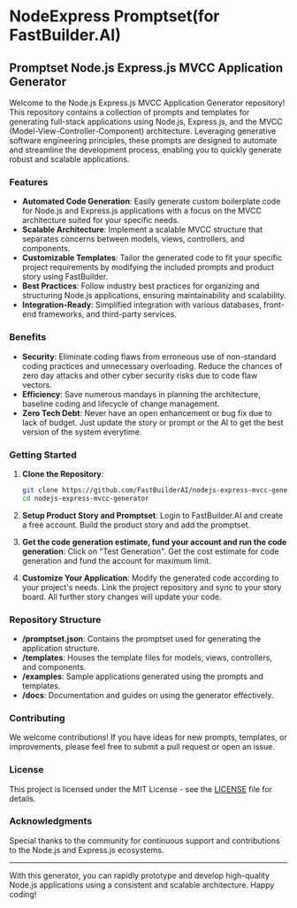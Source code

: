# NodeExpress Promptset(for FastBuilder.AI)

## Promptset Node.js Express.js MVCC Application Generator

Welcome to the Node.js Express.js MVCC Application Generator repository! This repository contains a collection of prompts and templates for generating full-stack applications using Node.js, Express.js, and the MVCC (Model-View-Controller-Component) architecture. Leveraging generative software engineering principles, these prompts are designed to automate and streamline the development process, enabling you to quickly generate robust and scalable applications.

### Features

- **Automated Code Generation**: Easily generate custom boilerplate code for Node.js and Express.js applications with a focus on the MVCC architecture suited for your specific needs.
- **Scalable Architecture**: Implement a scalable MVCC structure that separates concerns between models, views, controllers, and components.
- **Customizable Templates**: Tailor the generated code to fit your specific project requirements by modifying the included  prompts and product story using FastBuilder.
- **Best Practices**: Follow industry best practices for organizing and structuring Node.js applications, ensuring maintainability and scalability.
- **Integration-Ready**: Simplified integration with various databases, front-end frameworks, and third-party services.

### Benefits

- **Security**: Eliminate coding flaws from erroneous use of non-standard coding practices and unnecessary overloading. Reduce the chances of zero day attacks and other cyber security risks due to code flaw vectors.
- **Efficiency**: Save numerous mandays in planning the architecture, baseline coding and lifecycle of change management.
- **Zero Tech Debt**: Never have an open enhancement or bug fix due to lack of budget. Just update the story or prompt or the AI to get the best version of the system everytime.


### Getting Started

1. **Clone the Repository**:
   ```bash
   git clone https://github.com/FastBuilderAI/nodejs-express-mvcc-generator-promptset.git
   cd nodejs-express-mvcc-generator
   ```

2. **Setup Product Story and Promptset**:
   Login to FastBuilder.AI and create a free account. Build the product story and add the promptset.
   

3. **Get the code generation estimate, fund your account and run the code generation**:
   Click on "Test Generation". Get the cost estimate for code generation and fund the account for maximum limit.
   

4. **Customize Your Application**:
   Modify the generated code according to your project's needs. Link the project repository and sync to your story board. All further story changes will update your code.

### Repository Structure

- **/promptset.json**: Contains the promptset used for generating the application structure.
- **/templates**: Houses the template files for models, views, controllers, and components.
- **/examples**: Sample applications generated using the prompts and templates.
- **/docs**: Documentation and guides on using the generator effectively.

### Contributing

We welcome contributions! If you have ideas for new prompts, templates, or improvements, please feel free to submit a pull request or open an issue.

### License

This project is licensed under the MIT License - see the [LICENSE](LICENSE) file for details.

### Acknowledgments

Special thanks to the community for continuous support and contributions to the Node.js and Express.js ecosystems.

---

With this generator, you can rapidly prototype and develop high-quality Node.js applications using a consistent and scalable architecture. Happy coding!